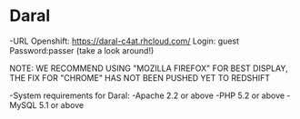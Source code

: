 Daral
=====

 -URL Openshift: https://daral-c4at.rhcloud.com/
      Login: guest
      Password:passer
      (take a look around!)

NOTE: WE RECOMMEND USING "MOZILLA FIREFOX" FOR BEST DISPLAY, THE FIX FOR "CHROME" HAS NOT BEEN PUSHED YET TO REDSHIFT



-System requirements for Daral:
   -Apache 2.2 or above
   -PHP 5.2 or above
   -MySQL 5.1 or above



